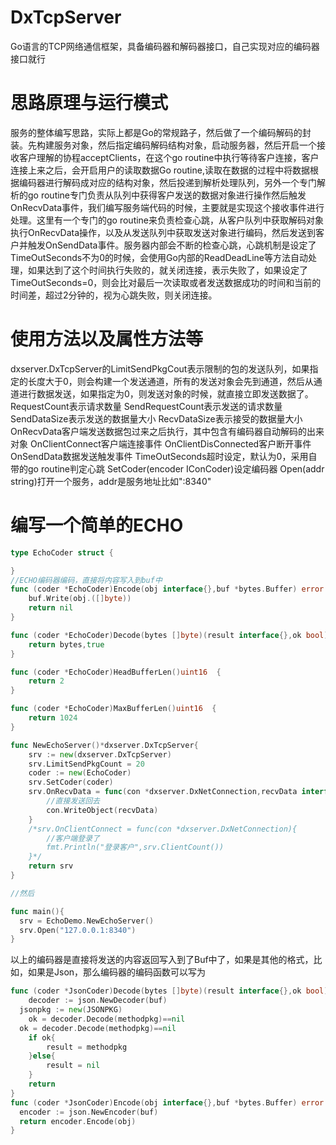 # DxTcpServer
Go语言的TCP网络通信框架，具备编码器和解码器接口，自己实现对应的编码器接口就行
# 思路原理与运行模式
  服务的整体编写思路，实际上都是Go的常规路子，然后做了一个编码解码的封装。先构建服务对象，然后指定编码解码结构对象，启动服务器，然后开启一个接收客户理解的协程acceptClients，在这个go routine中执行等待客户连接，客户连接上来之后，会开启用户的读取数据Go routine,读取在数据的过程中将数据根据编码器进行解码成对应的结构对象，然后投递到解析处理队列，另外一个专门解析的go routine专门负责从队列中获得客户发送的数据对象进行操作然后触发OnRecvData事件，我们编写服务端代码的时候，主要就是实现这个接收事件进行处理。这里有一个专门的go routine来负责检查心跳，从客户队列中获取解码对象执行OnRecvData操作，以及从发送队列中获取发送对象进行编码，然后发送到客户并触发OnSendData事件。服务器内部会不断的检查心跳，心跳机制是设定了TimeOutSeconds不为0的时候，会使用Go内部的ReadDeadLine等方法自动处理，如果达到了这个时间执行失败的，就关闭连接，表示失败了，如果设定了TimeOutSeconds=0，则会比对最后一次读取或者发送数据成功的时间和当前的时间差，超过2分钟的，视为心跳失败，则关闭连接。
# 使用方法以及属性方法等
  dxserver.DxTcpServer的LimitSendPkgCout表示限制的包的发送队列，如果指定的长度大于0，则会构建一个发送通道，所有的发送对象会先到通道，然后从通道进行数据发送，如果指定为0，则发送对象的时候，就直接立即发送数据了。
  RequestCount表示请求数量
  SendRequestCount表示发送的请求数量
  SendDataSize表示发送的数据量大小
  RecvDataSize表示接受的数据量大小
  OnRecvData客户端发送数据包过来之后执行，其中包含有编码器自动解码的出来对象
  OnClientConnect客户端连接事件
  OnClientDisConnected客户断开事件
  OnSendData数据发送触发事件
  TimeOutSeconds超时设定，默认为0，采用自带的go routine判定心跳
  SetCoder(encoder IConCoder)设定编码器
  Open(addr string)打开一个服务，addr是服务地址比如":8340"
# 编写一个简单的ECHO
```go
type EchoCoder struct {

}
//ECHO编码器编码，直接将内容写入到buf中
func (coder *EchoCoder)Encode(obj interface{},buf *bytes.Buffer) error  {
	buf.Write(obj.([]byte))
	return nil
}

func (coder *EchoCoder)Decode(bytes []byte)(result interface{},ok bool)  {
	return bytes,true
}

func (coder *EchoCoder)HeadBufferLen()uint16  {
	return 2
}

func (coder *EchoCoder)MaxBufferLen()uint16  {
	return 1024
}

func NewEchoServer()*dxserver.DxTcpServer{
	srv := new(dxserver.DxTcpServer)
	srv.LimitSendPkgCount = 20
	coder := new(EchoCoder)
	srv.SetCoder(coder)
	srv.OnRecvData = func(con *dxserver.DxNetConnection,recvData interface{}) {
		//直接发送回去
		con.WriteObject(recvData)
	}
	/*srv.OnClientConnect = func(con *dxserver.DxNetConnection){
		//客户端登录了
		fmt.Println("登录客户",srv.ClientCount())
	}*/
	return srv
}

//然后

func main(){
  srv = EchoDemo.NewEchoServer()
  srv.Open("127.0.0.1:8340")
}
```
以上的编码器是直接将发送的内容返回写入到了Buf中了，如果是其他的格式，比如，如果是Json，那么编码器的编码函数可以写为
```go
func (coder *JsonCoder)Decode(bytes []byte)(result interface{},ok bool)  {
	decoder := json.NewDecoder(buf)
  jsonpkg := new(JSONPKG)
	ok = decoder.Decode(methodpkg)==nil
  ok = decoder.Decode(methodpkg)==nil
	if ok{
		result = methodpkg
	}else{
		result = nil
	}
	return
}
func (coder *JsonCoder)Encode(obj interface{},buf *bytes.Buffer) error  {
  encoder := json.NewEncoder(buf)
  return encoder.Encode(obj)
}
```
